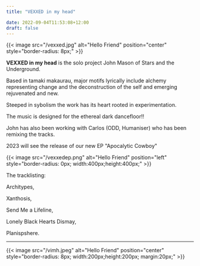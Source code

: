 ```yaml
---
title: "VEXXED in my head"

date: 2022-09-04T11:53:08+12:00
draft: false
---
```


{{< image src="/vexxed.jpg" alt="Hello Friend" position="center" style="border-radius: 8px;" >}}

**VEXXED in my head** is the solo project John Mason of Stars and the Underground. 

Based in tamaki makaurau, major motifs lyrically include alchemy representing change and the deconstruction of the self and emerging rejuvenated and new.

Steeped in sybolism the work has its heart rooted in experimentation.  

The music is designed for the ethereal dark dancefloor!!

John has also been working with Carlos (ODD, Humaniser) who has been remixing the tracks.

2023 will see the release of our new EP "Apocalytic Cowboy"  

{{< image src="/vexxedep.png" alt="Hello Friend" position="left" style="border-radius: 0px; width:400px;height:400px;" >}}

The tracklisting:

 
Architypes,

Xanthosis,

Send Me a Lifeline, 

Lonely Black Hearts Dismay,

Planispshere.

---


{{< image src="/vimh.jpeg" alt="Hello Friend" position="center" style="border-radius: 8px; width:200px;height:200px; margin:20px;" >}}
